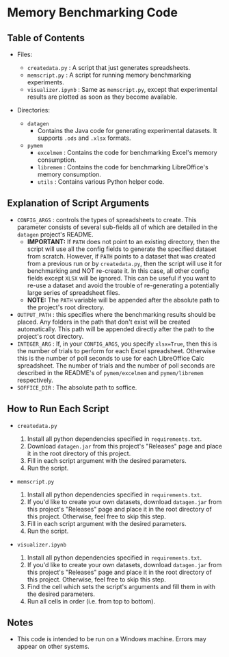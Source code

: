 # Memory Benchmarking Code

## Table of Contents
- Files:
    - `createdata.py`       : A script that just generates spreadsheets.
    - `memscript.py`        : A script for running memory benchmarking experiments.
    - `visualizer.ipynb`    : Same as `memscript.py`, except that experimental results are plotted as soon as they become available.

- Directories:
    - `datagen`
        - Contains the Java code for generating experimental datasets. It supports `.ods` and `.xlsx` formats.
    - `pymem`
        - `excelmem`    : Contains the code for benchmarking Excel's memory consumption.
        - `libremem`    : Contains the code for benchmarking LibreOffice's memory consumption.
        - `utils`       : Contains various Python helper code.

## Explanation of Script Arguments
- `CONFIG_ARGS` : controls the types of spreadsheets to create. This parameter consists of several sub-fields all of which are detailed in the `datagen` project's README.
    - **IMPORTANT:** If `PATH` does not point to an existing directory, then the script will use all the config fields to generate the specified dataset from scratch. However, if `PATH` points to a dataset that was created from a previous run or by `createdata.py`, then the script will use it for benchmarking and NOT re-create it. In this case, all other config fields except `XLSX` will be ignored. This can be useful if you want to re-use a dataset and avoid the trouble of re-generating a potentially large series of spreadsheet files. 
    - **NOTE:** The `PATH` variable will be appended after the absolute path to the project's root directory.
- `OUTPUT_PATH` : this specifies where the benchmarking results should be placed. Any folders in the path that don't exist will be created automatically. This path will be appended directly after the path to the project's root directory.
- `INTEGER_ARG` : If, in your `CONFIG_ARGS`, you specify `xlsx=True`, then this is the number of trials to perform for each Excel spreadsheet. Otherwise this is the number of poll seconds to use for each LibreOffice Calc spreadsheet. The number of trials and the number of poll seconds are described in the README's of `pymem/excelmem` and `pymem/libremem` respectively.
- `SOFFICE_DIR` : The absolute path to soffice.

## How to Run Each Script
- `createdata.py`
    1. Install all python dependencies specified in `requirements.txt`.
    2. Download `datagen.jar` from this project's "Releases" page and place it in the root directory of this project.
    3. Fill in each script argument with the desired parameters.
    4. Run the script.

- `memscript.py`
    1. Install all python dependencies specified in `requirements.txt`.
    2. If you'd like to create your own datasets, download `datagen.jar` from this project's "Releases" page and place it in the root directory of this project. Otherwise, feel free to skip this step.
    3. Fill in each script argument with the desired parameters.
    4. Run the script.

- `visualizer.ipynb`
    1. Install all python dependencies specified in `requirements.txt`.
    2. If you'd like to create your own datasets, download `datagen.jar` from this project's "Releases" page and place it in the root directory of this project. Otherwise, feel free to skip this step.
    3. Find the cell which sets the script's arguments and fill them in with the desired parameters.
    4. Run all cells in order (i.e. from top to bottom).

## Notes
- This code is intended to be run on a Windows machine. Errors may appear on other systems.